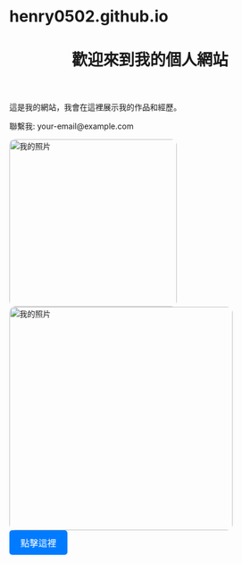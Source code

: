 # henry0502.github.io
<html lang="zh">
<head>
    <meta charset="UTF-8">
    <meta name="viewport" content="width=device-width, initial-scale=1.0">
    <title>我的個人網站</title>
</head>
<body>
    <header>
    <h1>歡迎來到我的個人網站</h1>
    </header>
    <main>
        <p>這是我的網站，我會在這裡展示我的作品和經歷。</p>
    </main>
    <footer>
        <p>聯繫我: your-email@example.com</p>
    </footer>
</body>
</html>
<head>
    <meta charset="UTF-8">
    <meta name="viewport" content="width=device-width, initial-scale=1.0">
    <title>我的個人網站</title>
    <link rel="stylesheet" href="style.css">
</head>
<img src="https://encrypted-tbn0.gstatic.com/images?q=tbn:ANd9GcSWpFthE7F70k88--6q9fFR01EKpDLmnQmDTQ&s" alt="我的照片" width="300" style="border-radius: 10px;">
<img src="https://truth.bahamut.com.tw/s01/202207/f113a79a39cb047d71267e0739b34c32.JPG" alt="我的照片" width="400" style="border-radius: 10px;">
<a href="[https://your-link.com](https://www.youtube.com/watch?v=iJAxeafvn8Y)" class="button">點擊這裡</a>

<style>
.button {
  display: inline-block;
  padding: 10px 20px;
  font-size: 16px;
  color: white;
  background-color: #007bff;
  text-decoration: none;
  border-radius: 5px;
  transition: background-color 0.3s;
}

.button:hover {
  background-color: #0056b3;
}
    
</style>


